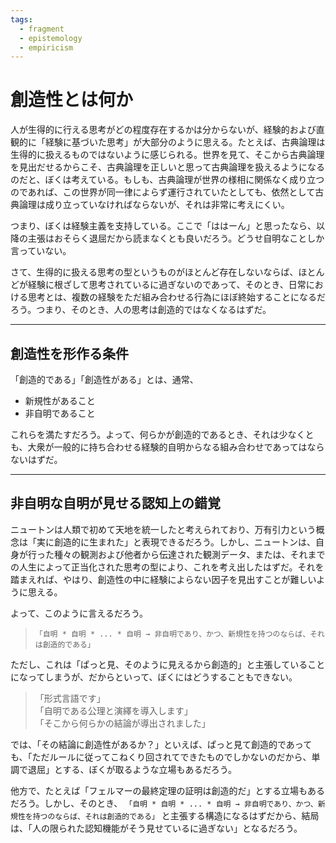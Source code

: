 ```yaml
---
tags:
  - fragment
  - epistemology
  - empiricism
---
```

# 創造性とは何か

人が生得的に行える思考がどの程度存在するかは分からないが、経験的および直観的に「経験に基づいた思考」が大部分のように思える。たとえば、古典論理は生得的に扱えるものではないように感じられる。世界を見て、そこから古典論理を見出だせるからこそ、古典論理を正しいと思って古典論理を扱えるようになるのだと、ぼくは考えている。もしも、古典論理が世界の様相に関係なく成り立つのであれば、この世界が同一律によらず運行されていたとしても、依然として古典論理は成り立っていなければならないが、それは非常に考えにくい。

つまり、ぼくは経験主義を支持している。ここで「ははーん」と思ったなら、以降の主張はおそらく退屈だから読まなくとも良いだろう。どうせ自明なことしか言っていない。

さて、生得的に扱える思考の型というものがほとんど存在しないならば、ほとんどが経験に根ざして思考されているに過ぎないのであって、そのとき、日常における思考とは、複数の経験をただ組み合わせる行為にほぼ終始することになるだろう。つまり、そのとき、人の思考は創造的ではなくなるはずだ。

---

## 創造性を形作る条件

「創造的である」「創造性がある」とは、通常、

- 新規性があること
- 非自明であること

これらを満たすだろう。よって、何らかが創造的であるとき、それは少なくとも、大衆が一般的に持ち合わせる経験的自明からなる組み合わせであってはならないはずだ。

---

## 非自明な自明が見せる認知上の錯覚

ニュートンは人類で初めて天地を統一したと考えられており、万有引力という概念は「実に創造的に生まれた」と表現できるだろう。しかし、ニュートンは、自身が行った種々の観測および他者から伝達された観測データ、または、それまでの人生によって正当化された思考の型により、これを考え出したはずだ。それを踏まえれば、やはり、創造性の中に経験によらない因子を見出すことが難しいように思える。

よって、このように言えるだろう。

> ``「自明 * 自明 * ... * 自明 → 非自明であり、かつ、新規性を持つのならば、それは創造的である」``
 
ただし、これは「ぱっと見、そのように見えるから創造的」と主張していることになってしまうが、だからといって、ぼくにはどうすることもできない。

> 「形式言語です」  
> 「自明である公理と演繹を導入します」  
> 「そこから何らかの結論が導出されました」

 では、「その結論に創造性があるか？」といえば、ぱっと見て創造的であっても、「ただルールに従ってこねくり回されてできたものでしかないのだから、単調で退屈」とする、ぼくが取るような立場もあるだろう。

他方で、たとえば「フェルマーの最終定理の証明は創造的だ」とする立場もあるだろう。しかし、そのとき、 ``「自明 * 自明 * ... * 自明 → 非自明であり、かつ、新規性を持つのならば、それは創造的である」`` と主張する構造になるはずだから、結局は、「人の限られた認知機能がそう見せているに過ぎない」となるだろう。